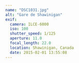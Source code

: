```yaml
---
name: "DSC1031.jpg"
alt: "Gare de Shawinigan"
exif:
  camera: ILCE-6000
  iso: 100
  shutter_speed: 1/125
  aperture: 11.0
  focal_length: 22.0
  location: Shawinigan, Canada
  date: 2015-02-01 13:55:08
---
```


